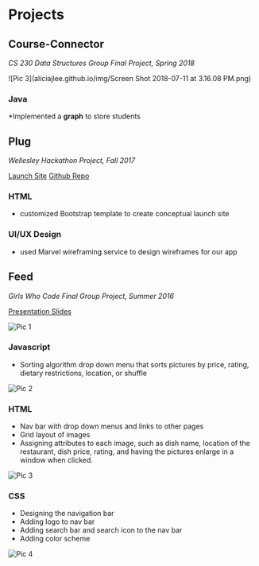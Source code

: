 # Projects


## Course-Connector
*CS 230 Data Structures Group Final Project, Spring 2018*

![Pic 3](aliciajlee.github.io/img/Screen Shot 2018-07-11 at 3.16.08 PM.png)

### Java
*Implemented a **graph** to store students

## Plug
*Wellesley Hackathon Project, Fall 2017*

[Launch Site](https://aliciajlee.github.io/Plug/)
[Github Repo](https://github.com/aliciajlee/Plug)


### HTML
* customized Bootstrap template to create conceptual launch site

### UI/UX Design
* used Marvel wireframing service to design wireframes for our app


## Feed
*Girls Who Code Final Group Project, Summer 2016*

[Presentation Slides](https://docs.google.com/presentation/d/14OPGsB98vPvlWRRXpHc82Rqpk7fnCCp_prPhfxGCalE/edit?usp=sharing)

![Pic 1](aliciajlee.github.io/img/home.png)

### Javascript
* Sorting algorithm drop down menu that sorts pictures by price, rating, dietary restrictions, location, or shuffle

![Pic 2](aliciajlee.github.io/img/sort.png)

### HTML 
* Nav bar with drop down menus and links to other pages
* Grid layout of images 
* Assigning attributes to each image, such as dish name, location of the restaurant, dish price, rating, and having the pictures enlarge in a window when clicked.

![Pic 3](aliciajlee.github.io/img/upload.png)

### CSS
* Designing the navigation bar
* Adding logo to nav bar 
* Adding search bar and search icon to the nav bar
* Adding color scheme 

![Pic 4](aliciajlee.github.io/img/login.png)

